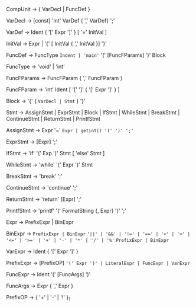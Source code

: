 CompUnit -> { VarDecl | FuncDef }

VarDecl -> [const] 'int' VarDef { ',' VarDef} ';'

VarDef -> Ident {  '[' Expr ']' } [ '=' InitVal ]

InitVal -> Expr | '{' [ InitVal { ',' InitVal }] '}'

FuncDef -> FuncType `Indent | 'main'` '(' [FuncFParams] ')' Block

FuncType -> 'void' | 'int'

FuncFParams -> FuncFParam { ',' FuncFParam }

FuncFParam -> 'int' Ident [ '[' ']' { '[' Expr ']' } ]

Block -> '{' { `VarDecl | Stmt` } '}'

Stmt -> AssignStmt | ExprStmt | Block | IfStmt | WhileStmt | BreakStmt | ContinueStmt | ReturnStmt | PrintfStmt

AssignStmt -> Expr '=' `Expr | getint() '(' ')' ';'` 

ExprStmt -> [Expr] ';'

IfStmt -> 'if' '(' Exp ')' Stmt [ 'else' Stmt ]

WhileStmt -> 'while' '(' Expr ')' Stmt

BreakStmt -> 'break' ';' 

ContinueStmt -> 'continue' ';'

ReturnStmt -> 'return' [Expr] ';'

PrintfStmt -> 'printf' '(' FormatString {, Expr} ')' ';'

Expr -> PrefixExpr | BinExpr

BinExpr ->  `PrefixExpr | BinExpr` `'||' | '&&' | '!=' | '==' | '<' | '>' | '<=' | '>=' | '+' | '-' | '*' | '/' | '%'` `PrefixExpr | BinExpr`

VarExpr -> Ident { '[' Expr ']' }

PrefixExpr -> [PrefixOP] `'(' Expr ')' | LiteralExpr | FuncExpr | VarExpr`

FuncExpr -> Ident '(' [FuncArgs] ')'

FuncArgs -> Expr { ',' Expr }

PrefixOP -> { '+' | '-' | '!' }$_1$

